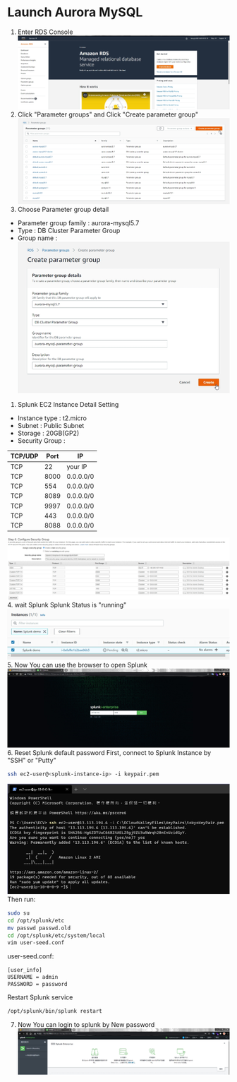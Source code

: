 # Launch Aurora MySQL
1. Enter RDS Console
![](../images/2.2.jpg)
2. Click "Parameter groups" and Click "Create parameter group"
![](../images/2.3.jpg)
3. Choose Parameter group detail
* Parameter group family : aurora-mysql5.7
* Type : DB Cluster Parameter Group
* Group name : <your group name>
![](../images/2.4.jpg)





1. Splunk EC2 Instance Detail Setting
* Instance type : t2.micro
* Subnet : Public Subnet
* Storage : 20GB(GP2)
* Security Group : 

| TCP/UDP | Port | IP        |
| ------- | ---- | --------- |
| TCP     | 22   | your IP   |
| TCP     | 8000 | 0.0.0.0/0 |
| TCP     | 554  | 0.0.0.0/0 |
| TCP     | 8089 | 0.0.0.0/0 |
| TCP     | 9997 | 0.0.0.0/0 |
| TCP     | 443  | 0.0.0.0/0 |
| TCP     | 8088 | 0.0.0.0/0 |

![](../images/1.10.jpg)
4. wait Splunk Splunk Status is "running"
![](../images/1.11.jpg)
5. Now You can use the browser to open Splunk
![](../images/1.12.jpg)
6. Reset Splunk default password
First, connect to Splunk Instance by "SSH" or "Putty"
```bash
ssh ec2-user@<splunk-instance-ip> -i keypair.pem
```
![](../images/1.13.jpg)
Then run:
```bash
sudo su
cd /opt/splunk/etc
mv passwd passwd.old
cd /opt/splunk/etc/system/local
vim user-seed.conf
```
user-seed.conf:
```
[user_info]
USERNAME = admin
PASSWORD = password
```
Restart Splunk service
```bash
/opt/splunk/bin/splunk restart
```
7. Now You can login to splunk by New password
![](../images/1.18.jpg)
